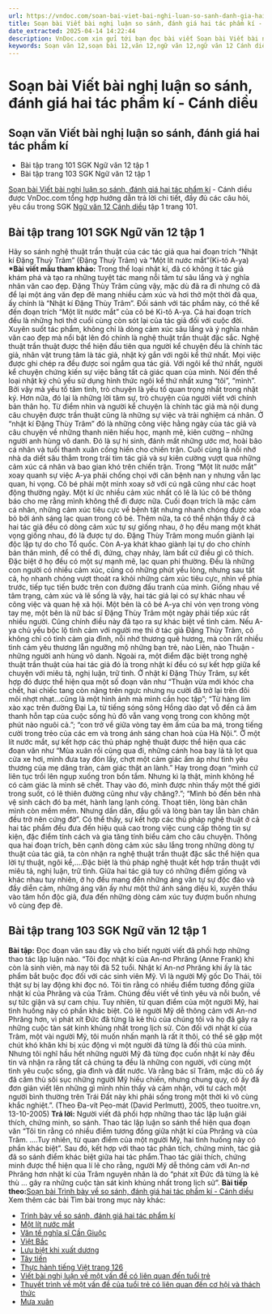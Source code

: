 ```yaml
---
url: https://vndoc.com/soan-bai-viet-bai-nghi-luan-so-sanh-danh-gia-hai-tac-pham-ki-canh-dieu-321653
title: Soạn bài Viết bài nghị luận so sánh, đánh giá hai tác phẩm kí - Cánh diều - VnDoc.com
date_extracted: 2025-04-14 14:22:44
description: VnDoc.com xin gửi tới bạn đọc bài viết Soạn bài Viết bài nghị luận so sánh, đánh giá hai tác phẩm kí - Cánh diều để bạn đọc cùng tham khảo nhé.
keywords: Soạn văn 12,soạn bài 12,văn 12,ngữ văn 12,ngữ văn 12 Cánh diều,soạn ngữ văn 12,giải ngữ văn 12,soạn văn 12 Cánh diều,soạn văn 12 Cánh diều ngắn nhất,soạn bài 12 cánh diều,soạn văn 12 tập 1 trang 101 Cánh diều,Soạn bài Viết bài nghị luận so sánh đánh giá hai tác phẩm kí Cánh diều,Soạn bài Viết bài nghị luận so sánh đánh giá hai tác phẩm kí,Soạn văn Viết bài nghị luận so sánh đánh giá hai tác phẩm kí,Viết bài nghị luận so sánh đánh giá hai tác phẩm kí,soạn văn 12 tập 1 trang 101
---
```


# Soạn bài Viết bài nghị luận so sánh, đánh giá hai tác phẩm kí - Cánh diều
## Soạn văn Viết bài nghị luận so sánh, đánh giá hai tác phẩm kí
  * Bài tập trang 101 SGK Ngữ văn 12 tập 1
  * Bài tập trang 103 SGK Ngữ văn 12 tập 1

[Soạn bài Viết bài nghị luận so sánh, đánh giá hai tác phẩm kí](<https://vndoc.com/soan-bai-viet-bai-nghi-luan-so-sanh-danh-gia-hai-tac-pham-ki-canh-dieu-321653>) \- Cánh diều được VnDoc.com tổng hợp hướng dẫn trả lời chi tiết, đầy đủ các câu hỏi, yêu cầu trong SGK [Ngữ văn 12 Cánh diều](<https://vndoc.com/soan-van-12-canh-dieu>) tập 1 trang 101.
## Bài tập trang 101 SGK Ngữ văn 12 tập 1
Hãy so sánh nghệ thuật trần thuật của các tác giả qua hai đoạn trích “Nhật kí Đặng Thuỳ Trâm” \(Đặng Thuỳ Trâm\) và “Một lít nước mắt”\(Ki-tô A-ya\)
**\*Bài viết mẫu tham khảo:**
Trong thể loại nhật kí, đã có không ít tác giả khám phá và tạo ra những tuyệt tác mang nỗi tâm tư sâu lắng và ý nghĩa nhân văn cao đẹp. Đặng Thùy Trâm cũng vậy, mặc dù đã ra đi nhưng cô đã để lại một áng văn đẹp đẽ mang nhiều cảm xúc và hơi thở một thời đã qua, ấy chính là “Nhật kí Đặng Thùy Trâm”. Đối sánh với tác phẩm này, có thể kể đến đoạn trích “Một lít nước mắt” của cô bé Ki-tô A-ya. Cả hai đoạn trích đều là những hơi thở cuối cùng còn sót lại của tác giả đối với cuộc đời. Xuyên suốt tác phẩm, không chỉ là dòng cảm xúc sâu lắng và ý nghĩa nhân văn cao đẹp mà nổi bật lên đó chính là nghệ thuật trần thuật đặc sắc.
Nghệ thuật trần thuật được thể hiện đầu tiên qua người kể chuyện đều là chính tác giả, nhân vật trung tâm là tác giả, nhật ký gắn với ngôi kể thứ nhất. Mọi việc được ghi chép ra đều được soi ngắm qua tác giả. Với ngôi kể thứ nhất, người kể chuyện chứng kiến sự việc bằng tất cả giác quan của mình. Nói đến thể loại nhật ký chủ yếu sử dụng hình thức ngôi kể thứ nhất xưng “tôi”, “mình”. Bởi vậy mà yếu tố tâm tình, trò chuyện là yếu tố quan trọng nhất trong nhật ký. Hơn nữa, đó lại là những lời tâm sự, trò chuyện của người viết với chính bản thân họ.
Từ điểm nhìn và người kể chuyện là chính tác giả mà nội dung câu chuyện được trần thuật cũng là những sự việc và trải nghiệm cá nhân. Ở “nhật kí Đặng Thùy Trâm” đó là những công việc hằng ngày của tác giả và câu chuyện về những thanh niên hiếu học, mạnh mẽ, kiên cường – những người anh hùng vô danh. Đó là sự hi sinh, đánh mất những ước mơ, hoài bão cá nhân và tuổi thanh xuân cống hiến cho chiến trận. Cuối cùng là nỗi nhớ nhà da diết sâu thẳm trong trái tim tác giả và sự kiên cường vượt qua những cảm xúc cá nhân và bao gian khó trên chiến trận. Trong “Một lít nước mắt” xoay quanh sự việc A-ya phải chống chọi với căn bệnh nan y nhưng vẫn lạc quan, hi vọng. Cô bé phải một mình xoay sở với cú ngã cũng như các hoạt động thường ngày. Một kí ức nhiều cảm xúc nhất có lẽ là lúc cô bé thông báo cho mẹ rằng mình không thể đi được nữa. Cuối đoạn trích là mặc cảm cá nhân, những cảm xúc tiêu cực về bệnh tật nhưng nhanh chóng được xóa bỏ bởi ánh sáng lạc quan trong cô bé.
Thêm nữa, ta có thể nhận thấy ở cả hai tác giả đều có dòng cảm xúc tự sự giống nhau, ở họ đều mang một khát vọng giống nhau, đó là được tự do. Đặng Thùy Trâm mong muốn giành lại độc lập tự do cho Tổ quốc. Còn A-ya khát khao giành lại tự do cho chính bản thân mình, để có thể đi, đứng, chạy nhảy, làm bất cứ điều gì cô thích. Đặc biệt ở họ đều có một sự mạnh mẽ, lạc quan phi thường.
Đều là những con người có nhiều cảm xúc, cũng có những phút yếu lòng, nhưng sau tất cả, họ nhanh chóng vượt thoát ra khỏi những cảm xúc tiêu cực, nhìn về phía trước, tiếp tục tiến bước trên con đường đấu tranh của mình.
Giống nhau về tâm trạng, cảm xúc và lẽ sống là vậy, hai tác giả lại có sự khác nhau về công việc và quan hệ xã hội. Một bên là cô bé A-ya chỉ vỏn vẹn trong vòng tay mẹ, một bên là nữ bác sĩ Đặng Thùy Trâm một ngày phải tiếp xúc rất nhiều người. Cũng chính điều này đã tạo ra sự khác biệt về tình cảm. Nếu A-ya chủ yếu bộc lộ tình cảm với người mẹ thì ở tác giả Đặng Thùy Trâm, cô không chỉ có tình cảm gia đình, nỗi nhớ thương quê hương, mà còn rất nhiều tình cảm yêu thương lẫn ngưỡng mộ những bạn trẻ, nào Liên, nào Thuận - những người anh hùng vô danh.
Ngoài ra, một điểm đặc biệt trong nghệ thuật trần thuật của hai tác giả đó là trong nhật kí đều có sự kết hợp giữa kể chuyện với miêu tả, nghị luận, trữ tình. Ở nhật kí Đặng Thùy Trâm, sự kết hợp đó được thể hiện qua một số đoạn văn như “Thuận vừa mới khóc cha chết, hai chiếc tang còn nặng trên ngực nhưng nụ cười đã trở lại trên đôi môi nhợt nhạt...cũng là một hình ảnh mà mình cần học tập”; “Từ hàng lim xào xạc trên đường Đại La, từ tiếng sóng sông Hồng dào dạt vỗ đến cả âm thanh hỗn tạp của cuộc sống hủ đô vẫn vang vọng trong con không một phút nào nguôi cả.”; “con trở về giữa vòng tay êm ấm của ba má, trong tiếng cười trong trẻo của các em và trong ánh sáng chan hoà của Hà Nội.”. Ở một lít nước mắt, sự kết hợp các thủ pháp nghệ thuật được thể hiện qua các đoạn văn như “Mùa xuân rồi cũng qua đi, những cánh hoa bay lả tả lọt qua cửa xe hơi, mình đưa tay đón lấy, chợt một cảm giác ấm áp như tình yêu thương của mẹ dâng tràn, cảm giác thật an lành.” Hay trong đoạn “mình cứ liên tục trồi lên ngụp xuống tron bồn tắm. Nhưng kì lạ thật, mình không hề có cảm giác là mình sẽ chết. Thay vào đó, mình được nhìn thấy một thế giới trong suốt, có lẽ thiên đường cũng như vậy chăng?.”; “Mình bò đến bên nhà vệ sinh cách đó ba mét, hành lang lạnh cóng. Thoạt tiên, lòng bàn chân mình còn mềm mềm. Nhưng dần dần, đầu gối và lòng bàn tay lẫn bàn chân đều trở nên cứng đờ”. Có thể thấy, sự kết hợp các thủ pháp nghệ thuật ở cả hai tác phẩm đều đưa đến hiệu quả cao trong việc cung cấp thông tin sự kiện, đặc điểm tính cách và gia tăng tính biểu cảm cho câu chuyện.
Thông qua hai đoạn trích, bên cạnh dòng cảm xúc sâu lắng trong những dòng tự thuật của tác giả, ta còn nhận ra nghệ thuật trần thuật đặc sắc thể hiện qua lời tự thuật, ngôi kể,….Đặc biệt là thủ pháp nghệ thuật kết hợp trần thuật với miêu tả, nghị luận, trữ tình. Giữa hai tác giả tuy có những điểm giống và khác nhau tuy nhiên, ở họ đều mang đến những áng văn tự sự độc đáo và đầy diễn cảm, những áng văn ấy như một thứ ánh sáng diệu kì, xuyên thấu vào tâm hồn độc giả, đưa đến những dòng cảm xúc tuy đượm buồn nhưng vô cùng đẹp đẽ.
## Bài tập trang 103 SGK Ngữ văn 12 tập 1
**Bài tập:** Đọc đoạn văn sau đây và cho biết người viết đã phối hợp những thao tác lập luận nào.
“Tôi đọc nhật kí của An-nơ Phrăng \(Anne Frank\) khi còn là sinh viên, mà nay tôi đã 52 tuổi. Nhật kí An-nơ Phrăng khi ấy là tác phẩm bắt buộc đọc đối với các sinh viên Mỹ. Vì là người Mỹ gốc Do Thái, tôi thật sự bị lay động khi đọc nó. Tôi tin rằng có nhiều điểm tương đồng giữa nhật kí của Phrăng và của Trâm. Chúng đều viết về tình yêu và nỗi buồn, về sự tức giận và sự cam chịu. Tuy nhiên, từ quan điểm của một người Mỹ, hai tình huống này có phần khác biệt. Có lẽ người Mỹ dễ thông cảm với An-nơ Phrăng hơn, vì phát xít Đức đã từng là kẻ thù của chúng tôi và họ đã gây ra những cuộc tàn sát kinh khủng nhất trong lịch sử. Còn đối với nhật kí của Trâm, một vài người Mỹ, tôi muốn nhấn mạnh là rất ít thôi, có thể sẽ gặp một chút khó khăn khi bị xúc động vì một người đã từng là đối thủ của mình. Nhưng tôi nghĩ hầu hết những người Mỹ đã từng đọc cuốn nhật kí này đều tin và nhận ra rằng tất cả chúng ta đều là những con người, với cùng một tình yêu cuộc sống, gia đình và đất nước. Và rằng bác sĩ Trâm, mặc dù cô ấy đã căm thù sôi sục những người Mỹ hiếu chiến, nhưng chung quy, cô ấy đã đơn giản viết lên những gì mình nhìn thấy và cảm nhận, với tư cách một người bình thường trên Trái Đất này khi phải sống trong một thời kì vô cùng khắc nghiệt.”.
\(Theo Đa-vít Peo-mát \(David Perlmutt\), 2005, theo tuoitre.vn, 13-10-2005\)
**Trả lời:**
Người viết đã phối hợp những thao tác lập luận giải thích, chứng minh, so sánh. Thao tác lập luận so sánh thể hiện qua đoạn văn “Tôi tin rằng có nhiều điểm tương đồng giữa nhật kí của Phrăng và của Trâm. ….Tuy nhiên, từ quan điểm của một người Mỹ, hai tình huống này có phần khác biệt”. Sau đó, kết hợp với thao tác phân tích, chứng minh, tác giả đã so sánh điểm khác biệt giữa hai tác phẩm.Thao tác giải thích, chứng minh được thể hiện qua lí lẽ cho rằng, người Mỹ dễ thông cảm với An-nơ Phrăng hơn nhật kí của Trâm nguyên nhân là do “phát xít Đức đã từng là kẻ thù … gây ra những cuộc tàn sát kinh khủng nhất trong lịch sử”.
**Bài tiếp theo:**[Soạn bài Trình bày về so sánh, đánh giá hai tác phẩm kí - Cánh diều](<https://vndoc.com/soan-bai-trinh-bay-ve-so-sanh-danh-gia-hai-tac-pham-ki-canh-dieu-321655>)
Xem thêm các bài Tìm bài trong mục này khác:
  * [Trình bày về so sánh, đánh giá hai tác phẩm kí](</soan-bai-trinh-bay-ve-so-sanh-danh-gia-hai-tac-pham-ki-canh-dieu-321655>)
  * [Một lít nước mắt](</soan-bai-mot-lit-nuoc-mat-canh-dieu-321658>)
  * [Văn tế nghĩa sĩ Cần Giuộc](</soan-bai-van-te-nghia-si-can-giuoc-lop-12-canh-dieu-321746>)
  * [Việt Bắc](</soan-bai-lop-12-viet-bac-114099>)
  * [Lưu biệt khi xuất dương](</soan-bai-luu-biet-khi-xuat-duong-lop-12-canh-dieu-321753>)
  * [Tây tiến](</soan-bai-lop-12-tay-tien-114051>)
  * [Thực hành tiếng Việt trang 126](</soan-bai-thuc-hanh-tieng-viet-trang-126-canh-dieu-321763>)
  * [Viết bài nghị luận về một vấn đề có liên quan đến tuổi trẻ](</soan-bai-viet-bai-nghi-luan-ve-mot-van-de-co-lien-quan-den-tuoi-tre-canh-dieu-321767>)
  * [Thuyết trình về một vấn đề của tuổi trẻ có liên quan đến cơ hội và thách thức](</soan-bai-thuyet-trinh-ve-mot-van-de-cua-tuoi-tre-co-lien-quan-den-co-hoi-va-thach-thuc-canh-dieu-321772>)
  * [Mưa xuân](</soan-bai-mua-xuan-canh-dieu-321777>)

